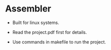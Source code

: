 # Assembler

- Built for linux systems.

- Read the project.pdf first for details.

- Use commands in makefile to run the project.